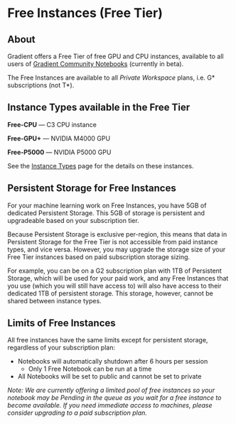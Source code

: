 # Free Instances \(Free Tier\)

## About

Gradient offers a Free Tier of free GPU and CPU instances, available to all users of [Gradient Community Notebooks](../../notebooks/create-a-notebook/public-notebooks.md) \(currently in beta\).

The Free Instances are available to all _Private Workspace_ plans, i.e. G\* subscriptions \(not T\*\).

## Instance Types available in the Free Tier

**Free-CPU** — C3 CPU instance

**Free-GPU+** — NVIDIA M4000 GPU

**Free-P5000** — NVIDIA P5000 GPU

See the [Instance Types](./) page for the details on these instances.

## Persistent Storage for Free Instances

For your machine learning work on Free Instances, you have 5GB of dedicated Persistent Storage. This 5GB of storage is persistent and upgradeable based on your subscription tier.

Because Persistent Storage is exclusive per-region, this means that data in Persistent Storage for the Free Tier is not accessible from paid instance types, and vice versa. However, you may upgrade the storage size of your Free Tier instances based on paid subscription storage sizing.

For example, you can be on a G2 subscription plan with 1TB of Persistent Storage, which will be used for your paid work, and any Free Instances that you use \(which you will still have access to\) will also have access to their dedicated 1TB of persistent storage. This storage, however, cannot be shared between instance types.

## Limits of Free Instances

All free instances have the same limits except for persistent storage, regardless of your subscription plan:

* Notebooks will automatically shutdown after 6 hours per session
  * Only 1 Free Notebook can be run at a time 
* All Notebooks will be set to public and cannot be set to private

_Note: We are currently offering a limited pool of free instances so your notebook may be Pending in the queue as you wait for a free instance to become available. If you need immediate access to machines, please consider upgrading to a paid subscription plan._

